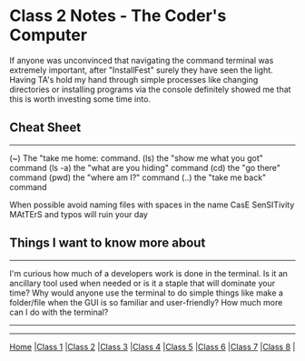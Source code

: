 # Class 2 Notes - The Coder's Computer

If anyone was unconvinced that navigating the command terminal was extremely important, after "InstallFest" surely they have seen the light. Having TA's hold my hand through simple processes like changing directories or installing programs via the console definitely showed me that this is worth investing some time into. 

## Cheat Sheet 
---
(~) The "take me home: command.
(ls) the "show me what you got" command
(ls -a) the "what are you hiding" command
(cd) the "go there" command
(pwd) the "where am I?" command
(..) the "take me back" command

When possible avoid naming files with spaces in the name
CasE SenSITivity MAtTErS and typos will ruin your day

## Things I want to know more about
---
I'm curious how much of a developers work is done in the terminal. Is it an ancillary tool used when needed or is it a staple that will dominate your time? Why would anyone use the terminal to do simple things like make a folder/file when the GUI is so familiar and user-friendly? How much more can I do with the terminal?

---
---
[Home](https://tyler-bennett52.github.io/reading-notes) |[Class 1](https://tyler-bennett52.github.io/reading-notes/class1) |[Class 2](https://tyler-bennett52.github.io/reading-notes/class2) |[Class 3](https://tyler-bennett52.github.io/reading-notes/class3) |[Class 4](https://tyler-bennett52.github.io/reading-notes/class4) |[Class 5](https://tyler-bennett52.github.io/reading-notes/class5) |[Class 6](https://tyler-bennett52.github.io/reading-notes/class6) |[Class 7](https://tyler-bennett52.github.io/reading-notes/class7) |[Class 8](https://tyler-bennett52.github.io/reading-notes/class8) |
